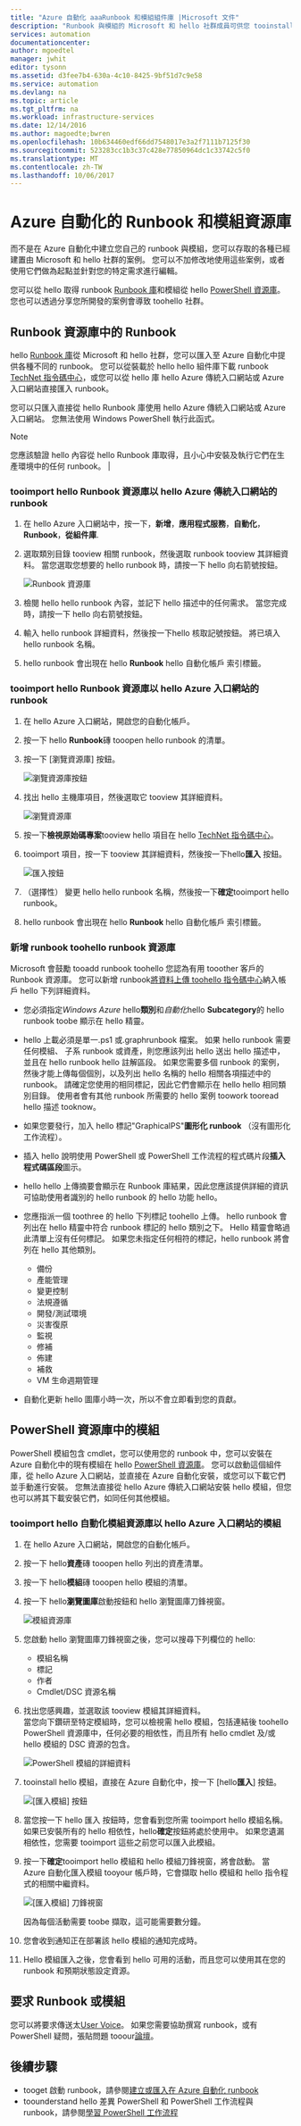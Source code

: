 ```yaml
---
title: "Azure 自動化 aaaRunbook 和模組組件庫 |Microsoft 文件"
description: "Runbook 與模組的 Microsoft 和 hello 社群成員可供您 tooinstall，而且您的 Azure 自動化環境中使用。  本文說明如何存取這些資源和 toocontribute runbook toohello 圖庫。"
services: automation
documentationcenter: 
author: mgoedtel
manager: jwhit
editor: tysonn
ms.assetid: d3fee7b4-630a-4c10-8425-9bf51d7c9e58
ms.service: automation
ms.devlang: na
ms.topic: article
ms.tgt_pltfrm: na
ms.workload: infrastructure-services
ms.date: 12/14/2016
ms.author: magoedte;bwren
ms.openlocfilehash: 10b634460edf66dd7548017e3a2f7111b7125f30
ms.sourcegitcommit: 523283cc1b3c37c428e77850964dc1c33742c5f0
ms.translationtype: MT
ms.contentlocale: zh-TW
ms.lasthandoff: 10/06/2017
---
```

# <a name="runbook-and-module-galleries-for-azure-automation"></a>Azure 自動化的 Runbook 和模組資源庫
而不是在 Azure 自動化中建立您自己的 runbook 與模組，您可以存取的各種已經建置由 Microsoft 和 hello 社群的案例。  您可以不加修改地使用這些案例，或者使用它們做為起點並針對您的特定需求進行編輯。

您可以從 hello 取得 runbook [Runbook 庫](#runbooks-in-runbook-gallery)和模組從 hello [PowerShell 資源庫](#modules-in-powerShell-gallery)。  您也可以透過分享您所開發的案例會導致 toohello 社群。

## <a name="runbooks-in-runbook-gallery"></a>Runbook 資源庫中的 Runbook
hello [Runbook 庫](http://gallery.technet.microsoft.com/scriptcenter/site/search?f\[0\].Type=RootCategory&f\[0\].Value=WindowsAzure&f\[1\].Type=SubCategory&f\[1\].Value=WindowsAzure_automation&f\[1\].Text=Automation)從 Microsoft 和 hello 社群，您可以匯入至 Azure 自動化中提供各種不同的 runbook。 您可以從裝載於 hello hello 組件庫下載 runbook [TechNet 指令碼中心](https://gallery.technet.microsoft.com/scriptcenter/site/upload)，或您可以從 hello 庫 hello Azure 傳統入口網站或 Azure 入口網站直接匯入 runbook。

您可以只匯入直接從 hello Runbook 庫使用 hello Azure 傳統入口網站或 Azure 入口網站。 您無法使用 Windows PowerShell 執行此函式。

> [!NOTE]
> 您應該驗證 hello 內容從 hello Runbook 庫取得，且小心中安裝及執行它們在生產環境中的任何 runbook。 |
> 
> 

### <a name="tooimport-a-runbook-from-hello-runbook-gallery-with-hello-azure-classic-portal"></a>tooimport hello Runbook 資源庫以 hello Azure 傳統入口網站的 runbook
1. 在 hello Azure 入口網站中，按一下，**新增**，**應用程式服務**，**自動化**， **Runbook**，**從組件庫**.
2. 選取類別目錄 tooview 相關 runbook，然後選取 runbook tooview 其詳細資料。 當您選取您想要的 hello runbook 時，請按一下 hello 向右箭號按鈕。
   
    ![Runbook 資源庫](media/automation-runbook-gallery/runbook-gallery.png)
3. 檢閱 hello hello runbook 內容，並記下 hello 描述中的任何需求。 當您完成時，請按一下 hello 向右箭號按鈕。
4. 輸入 hello runbook 詳細資料，然後按一下hello 核取記號按鈕。 將已填入 hello runbook 名稱。
5. hello runbook 會出現在 hello **Runbook** hello 自動化帳戶 索引標籤。

### <a name="tooimport-a-runbook-from-hello-runbook-gallery-with-hello-azure-portal"></a>tooimport hello Runbook 資源庫以 hello Azure 入口網站的 runbook
1. 在 hello Azure 入口網站，開啟您的自動化帳戶。
2. 按一下 hello **Runbook**磚 tooopen hello runbook 的清單。
3. 按一下 [瀏覽資源庫]  按鈕。
   
    ![瀏覽資源庫按鈕](media/automation-runbook-gallery/browse-gallery-button.png)
4. 找出 hello 主機庫項目，然後選取它 tooview 其詳細資料。
   
    ![瀏覽資源庫](media/automation-runbook-gallery/browse-gallery.png)
5. 按一下**檢視原始碼專案**tooview hello 項目在 hello [TechNet 指令碼中心](http://gallery.technet.microsoft.com/)。
6. tooimport 項目，按一下 tooview 其詳細資料，然後按一下hello**匯入** 按鈕。
   
    ![匯入按鈕](media/automation-runbook-gallery/gallery-item-detail.png)
7. （選擇性） 變更 hello hello runbook 名稱，然後按一下**確定**tooimport hello runbook。
8. hello runbook 會出現在 hello **Runbook** hello 自動化帳戶 索引標籤。

### <a name="adding-a-runbook-toohello-runbook-gallery"></a>新增 runbook toohello runbook 資源庫
Microsoft 會鼓勵 tooadd runbook toohello 您認為有用 tooother 客戶的 Runbook 資源庫。  您可以新增 runbook[將資料上傳 toohello 指令碼中心](http://gallery.technet.microsoft.com/site/upload)納入帳戶 hello 下列詳細資料。

* 您必須指定*Windows Azure* hello**類別**和*自動化*hello **Subcategory**的 hello runbook toobe 顯示在 hello 精靈。  
* hello 上載必須是單一.ps1 或.graphrunbook 檔案。  如果 hello runbook 需要任何模組、 子系 runbook 或資產，則您應該列出 hello 送出 hello 描述中，並且在 hello runbook hello 註解區段。  如果您需要多個 runbook 的案例，然後才能上傳每個個別，以及列出 hello 名稱的 hello 相關各項描述中的 runbook。 請確定您使用的相同標記，因此它們會顯示在 hello hello 相同類別目錄。 使用者會有其他 runbook 所需要的 hello 案例 toowork tooread hello 描述 tooknow。
* 如果您要發行，加入 hello 標記"GraphicalPS"**圖形化 runbook** （沒有圖形化工作流程）。 
* 插入 hello 說明使用 PowerShell 或 PowerShell 工作流程的程式碼片段**插入程式碼區段**圖示。
* hello hello 上傳摘要會顯示在 Runbook 庫結果，因此您應該提供詳細的資訊可協助使用者識別的 hello runbook 的 hello 功能 hello。
* 您應指派一個 toothree 的 hello 下列標記 toohello 上傳。  hello runbook 會列出在 hello 精靈中符合 runbook 標記的 hello 類別之下。  Hello 精靈會略過此清單上沒有任何標記。 如果您未指定任何相符的標記，hello runbook 將會列在 hello 其他類別。
  
  * 備份
  * 產能管理
  * 變更控制
  * 法規遵循
  * 開發/測試環境
  * 災害復原
  * 監視
  * 修補
  * 佈建
  * 補救
  * VM 生命週期管理
* 自動化更新 hello 圖庫小時一次，所以不會立即看到您的貢獻。

## <a name="modules-in-powershell-gallery"></a>PowerShell 資源庫中的模組
PowerShell 模組包含 cmdlet，您可以使用您的 runbook 中，您可以安裝在 Azure 自動化中的現有模組在 hello [PowerShell 資源庫](http://www.powershellgallery.com)。  您可以啟動這個組件庫，從 hello Azure 入口網站，並直接在 Azure 自動化安裝，或您可以下載它們並手動進行安裝。  您無法直接從 hello Azure 傳統入口網站安裝 hello 模組，但您也可以將其下載安裝它們，如同任何其他模組。

### <a name="tooimport-a-module-from-hello-automation-module-gallery-with-hello-azure-portal"></a>tooimport hello 自動化模組資源庫以 hello Azure 入口網站的模組
1. 在 hello Azure 入口網站，開啟您的自動化帳戶。
2. 按一下 hello**資產**磚 tooopen hello 列出的資產清單。
3. 按一下 hello**模組**磚 tooopen hello 模組的清單。
4. 按一下 hello**瀏覽圖庫**啟動按鈕和 hello 瀏覽圖庫刀鋒視窗。
   
    ![模組資源庫](media/automation-runbook-gallery/modules-blade.png) <br>
5. 您啟動 hello 瀏覽圖庫刀鋒視窗之後，您可以搜尋下列欄位的 hello:
   
   * 模組名稱
   * 標記
   * 作者
   * Cmdlet/DSC 資源名稱
6. 找出您感興趣，並選取該 tooview 模組其詳細資料。  
   當您向下鑽研至特定模組時，您可以檢視需 hello 模組，包括連結後 toohello PowerShell 資源庫中，任何必要的相依性，而且所有 hello cmdlet 及/或 hello 模組的 DSC 資源的包含。
   
    ![PowerShell 模組的詳細資料](media/automation-runbook-gallery/gallery-item-details-blade.png) <br>
7. tooinstall hello 模組，直接在 Azure 自動化中，按一下 [hello**匯入**] 按鈕。
   
    ![[匯入模組] 按鈕](media/automation-runbook-gallery/module-import-button.png)
8. 當您按一下 hello 匯入 按鈕時，您會看到您所需 tooimport hello 模組名稱。 如果已安裝所有的 hello 相依性，hello**確定**按鈕將處於使用中。 如果您遺漏相依性，您需要 tooimport 這些之前您可以匯入此模組。
9. 按一下**確定**tooimport hello 模組和 hello 模組刀鋒視窗，將會啟動。 當 Azure 自動化匯入模組 tooyour 帳戶時，它會擷取 hello 模組和 hello 指令程式的相關中繼資料。
   
    ![[匯入模組] 刀鋒視窗](media/automation-runbook-gallery/module-import-blade.png)
   
    因為每個活動需要 toobe 擷取，這可能需要數分鐘。
10. 您會收到通知正在部署該 hello 模組的通知完成時。
11. Hello 模組匯入之後，您會看到 hello 可用的活動，而且您可以使用其在您的 runbook 和預期狀態設定資源。

## <a name="requesting-a-runbook-or-module"></a>要求 Runbook 或模組
您可以將要求傳送太[User Voice](https://feedback.azure.com/forums/246290-azure-automation/)。  如果您需要協助撰寫 runbook，或有 PowerShell 疑問，張貼問題 tooour[論壇](http://social.msdn.microsoft.com/Forums/windowsazure/en-US/home?forum=azureautomation&filter=alltypes&sort=lastpostdesc)。

## <a name="next-steps"></a>後續步驟
* tooget 啟動 runbook，請參閱[建立或匯入在 Azure 自動化 runbook](automation-creating-importing-runbook.md)
* toounderstand hello 差異 PowerShell 和 PowerShell 工作流程與 runbook，請參閱[學習 PowerShell 工作流程](automation-powershell-workflow.md)

